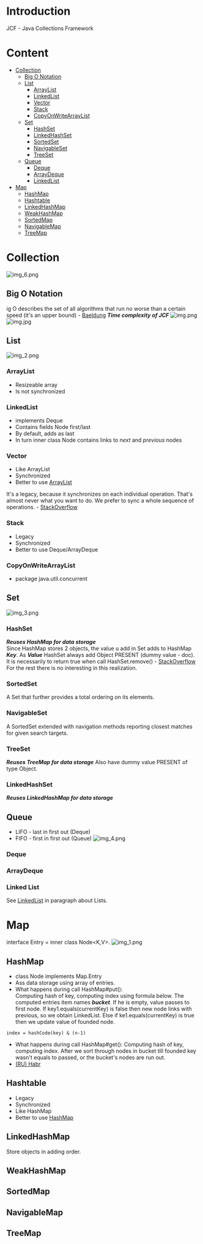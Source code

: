 # Introduction
JCF - Java Collections Framework

# Content
- [Collection](#collection)
  - [Big O Notation](#big-o-notation)
  - [List](#list)
    - [ArrayList](#arraylist)
    - [LinkedList](#linkedlist)
    - [Vector](#vector)
    - [Stack](#stack)
    - [CopyOnWriteArrayList](#copyonwritearraylist)
  - [Set](#set)
    - [HashSet](#hashset)
    - [LinkedHashSet](#linkedhashset)
    - [SortedSet](#sortedset)
    - [NavigableSet](#navigableset)
    - [TreeSet](#treeset)
  - [Queue](#queue)
    - [Deque](#deque)
    - [ArrayDeque](#arraydeque)
    - [LinkedList](#linked-list)
- [Map](#map)
  - [HashMap](#hashmap)
  - [Hashtable](#hashtable)
  - [LinkedHashMap](#LinkedHashMap)
  - [WeakHashMap](#weakhashmap)
  - [SortedMap](#sortedmap)
  - [NavigableMap](#navigablemap)
  - [TreeMap](#treemap)

# Collection
![img_6.png](img_6.png)
## Big O Notation
ig O describes the set of all algorithms that run no worse than a 
certain speed (it's an upper bound) - [Baeldung](https://www.baeldung.com/java-algorithm-complexity#:~:text=Big%20O%20describes%20the%20set,certain%20speed%20(it's%20like%20equality))  
***Time complexity of JCF***
![img.png](img.png)
![img.jpg](Java-collections-cheat-sheet4.jpg)
## List
![img_2.png](img_2.png)
### ArrayList
- Resizeable array
- Is not synchronized
### LinkedList
- implements Deque
- Contains fields Node<E> first/last
- By default, adds as last
- In turn inner class Node contains links to *next* and *previous* nodes
### Vector
- Like ArrayList
- Synchronized
- Better to use [ArrayList](#arraylist)  

It's a legacy, because it synchronizes on each individual operation. 
That's almost never what you want to do. We prefer to sync a whole 
sequence of operations. - [StackOverflow](https://stackoverflow.com/questions/1386275/why-is-java-vector-and-stack-class-considered-obsolete-or-deprecated)
### Stack
- Legacy
- Synchronized
- Better to  use Deque/ArrayDeque
### CopyOnWriteArrayList
- package java.util.concurrent
## Set
![img_3.png](img_3.png)
### HashSet
***Reuses HashMap for data storage***  
Since HashMap stores 2 objects, the value u add in Set adds to HashMap ***Key***. 
As ***Value*** HashSet always add Object PRESENT (dummy value - doc). It is necessarily to return true when
call HashSet.remove() - [StackOverflow](https://stackoverflow.com/questions/12829163/null-object-in-hashset-implementation)  
For the rest there is no interesting in this realization.
### SortedSet
A Set that further provides a total ordering on its elements.
### NavigableSet
A SortedSet extended with navigation methods reporting closest matches for given search targets.
### TreeSet
***Reuses TreeMap for data storage***
Also have dummy value PRESENT of type Object.
### LinkedHashSet
***Reuses LinkedHashMap for data storage***
## Queue
- LIFO - last in first out (Deque)
- FIFO - first in first out (Queue)
![img_4.png](img_4.png)
### Deque
### ArrayDeque
### Linked List
See [LinkedList](#linkedlist) in paragraph about Lists.
# Map
interface Entry = inner class Node<K,V>. 
![img_1.png](img_1.png)
## HashMap
- class Node implements Map.Entry
- Ass data storage using array of entries.
- What happens during call HashMap#put():  
Computing hash of key, computing index using formula below. The computed 
entries item names ***bucket***. If he is empty, value passes to first node. 
If key1.equals(currentKey) is false then new node links with previous, so we obtain LinkedList.
Else if ke1.equals(currentKey) is true then we update value of founded node.
```
index = hashCode(key) & (n-1)
```
- What happens during call HashMap#get():
Computing hash of key, computing index. After we sort through nodes in bucket 
till founded key wasn't equals to passed, or the bucket's nodes are run out. 
- [(RU) Habr](https://habr.com/ru/post/421179/)
## Hashtable
- Legacy
- Synchronized
- Like HashMap
- Better to use [HashMap](#hashmap)
## LinkedHashMap
Store objects in adding order.
## WeakHashMap
## SortedMap
## NavigableMap
## TreeMap